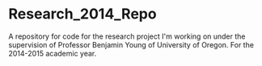 Research_2014_Repo
==================

A repository for code for the research project I'm working on under the supervision of Professor Benjamin Young of University of Oregon. For the 2014-2015 academic year.
